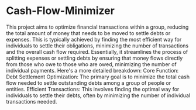 # Cash-Flow-Minimizer
This project aims to optimize financial transactions within a group, reducing the total amount of money that needs to be moved to settle debts or expenses. This is typically achieved by finding the most efficient way for individuals to settle their obligations, minimizing the number of transactions and the overall cash flow required. Essentially, it streamlines the process of splitting expenses or settling debts by ensuring that money flows directly from those who owe to those who are owed, minimizing the number of individual payments. 
Here's a more detailed breakdown:
Core Function: 
Debt Settlement Optimization:
The primary goal is to minimize the total cash flow needed to settle outstanding debts among a group of people or entities.
Efficient Transactions:
This involves finding the optimal way for individuals to settle their debts, often by minimizing the number of individual transactions needed.
